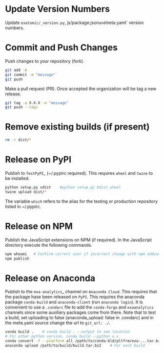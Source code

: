 # Update Version Numbers
Update `exatomic/_version.py`, js/package.json` and `meta.yaml` version numbers.


# Commit and Push Changes
Push changes to your repository (fork).
```bash
git add -A
git commit -m "message"
git push
```
Make a pull request (PR). Once accepted the organization will be tag a new release.
```bash
git tag -a X.X.X -m "message"
git push --tags
```


# Remove existing builds (if present)
```bash
rm -r dist/*
```


# Release on PyPI
Publish to `TestPyPI`_ (~/.pypirc required).
This requires `wheel` and `twine` to be installed.
```bash
python setup.py sdist    #python setup.py bdist_wheel
twine upload dist/*
```
The variable `which` refers to the alias for the testing or production
repository listed in ~/.pypirc.


# Release on NPM
Publish the JavaScript extensions on NPM (if required).
In the JavaScript directory execute the following commands.
```bash
npm whoami   # Confirm correct user if incorrect change with npm adduser, npm login
npm publish
```


# Release on Anaconda
Publish to the `exa-analytics`_ channel on  `Anaconda Cloud`.
This requires that the package hase been released on `PyPI`.
This requires the anaconda package `conda-build` and `anaconda-client` (run `anaconda login`).
It is convenient to use a `.condarc` file to add the `conda-forge` and 
`exaanalytics` channels since some auxiliary packages come from there.
Note that to test a build, set uploading to false (anaconda_upload: false in .condarc) and
in the meta.yaml source change the url to `git_url: ./`.
```bash
conda build .    # conda build . --output to see location
# For other python version, conda build --python x.x
conda convert -f --platform all /path/to/conda-bld/pltfrm/exa-...tar.bz2 -o /path/to/outputdir/
anaconda upload /path/to/build/build.tar.bz2    # For each build
```
